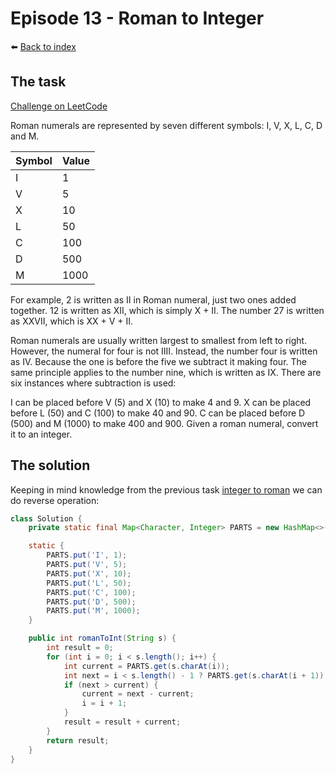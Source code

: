# Episode 13 - Roman to Integer

⬅️ [Back to index](README.md)

## The task

[Challenge on LeetCode](https://leetcode.com/problems/3sum/)

Roman numerals are represented by seven different symbols: I, V, X, L, C, D and M.

| Symbol | Value |
| ------ | ----- |
| I      | 1     |
| V      | 5     |
| X      | 10    |
| L      | 50    |
| C      | 100   |
| D      | 500   |
| M      | 1000  |

For example, 2 is written as II in Roman numeral, just two ones added together. 12 is written as XII, which is simply X + II. The number 27 is written as XXVII, which is XX + V + II.

Roman numerals are usually written largest to smallest from left to right. However, the numeral for four is not IIII. Instead, the number four is written as IV. Because the one is before the five we subtract it making four. The same principle applies to the number nine, which is written as IX. There are six instances where subtraction is used:

I can be placed before V (5) and X (10) to make 4 and 9. 
X can be placed before L (50) and C (100) to make 40 and 90. 
C can be placed before D (500) and M (1000) to make 400 and 900.
Given a roman numeral, convert it to an integer.

## The solution

Keeping in mind knowledge from the previous task [integer to roman](./e12-integer-to-roman.md) we can do reverse operation: 

```java
class Solution {
    private static final Map<Character, Integer> PARTS = new HashMap<>();

    static {
        PARTS.put('I', 1);
        PARTS.put('V', 5);
        PARTS.put('X', 10);
        PARTS.put('L', 50);
        PARTS.put('C', 100);
        PARTS.put('D', 500);
        PARTS.put('M', 1000);
    }

    public int romanToInt(String s) {
        int result = 0;
        for (int i = 0; i < s.length(); i++) {
            int current = PARTS.get(s.charAt(i));
            int next = i < s.length() - 1 ? PARTS.get(s.charAt(i + 1)) : 0;
            if (next > current) {
                current = next - current; 
                i = i + 1;
            }
            result = result + current; 
        } 
        return result; 
    }
}
```